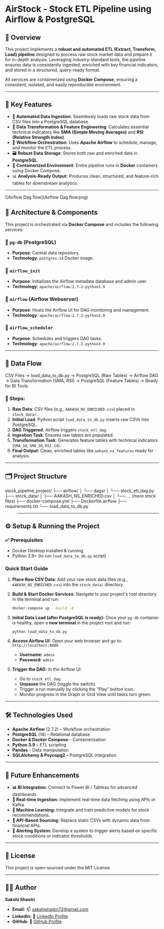 # AirStock - Stock ETL Pipeline using Airflow & PostgreSQL 

## 📝 Overview

This project implements a **robust and automated ETL (Extract, Transform, Load) pipeline** designed to process raw stock market data and prepare it for in-depth analysis. Leveraging industry-standard tools, the pipeline ensures data is consistently ingested, enriched with key financial indicators, and stored in a structured, query-ready format.

All services are containerized using **Docker Compose**, ensuring a consistent, isolated, and easily reproducible environment.

---

## 🚀 Key Features

- 🔄 **Automated Data Ingestion**: Seamlessly loads raw stock data from CSV files into a PostgreSQL database.  
- 🧮 **Data Transformation & Feature Engineering**: Calculates essential technical indicators like **SMA (Simple Moving Averages)** and **RSI (Relative Strength Index)**.  
- 📅 **Workflow Orchestration**: Uses **Apache Airflow** to schedule, manage, and monitor the ETL process.  
- 🗃 **Robust Data Storage**: Stores both raw and enriched data in **PostgreSQL**.  
- 🐳 **Containerized Environment**: Entire pipeline runs in **Docker** containers using Docker Compose.  
- 📊 **Analysis-Ready Output**: Produces clean, structured, and feature-rich tables for downstream analytics.

---
![Airflow Dag flow](Airflow Dag flow.png)

## 🧱 Architecture & Components

This project is orchestrated via **Docker Compose** and includes the following services:

### 🔹 `pg-db` (PostgreSQL)
- **Purpose**: Central data repository.
- **Technology**: `postgres:14` Docker image.

### 🔹 `airflow_init`
- **Purpose**: Initializes the Airflow metadata database and admin user.
- **Technology**: `apache/airflow:2.7.2-python3.9`

### 🔹 `airflow` (Airflow Webserver)
- **Purpose**: Hosts the Airflow UI for DAG monitoring and management.
- **Technology**: `apache/airflow:2.7.2-python3.9`

### 🔹 `airflow_scheduler`
- **Purpose**: Schedules and triggers DAG tasks.
- **Technology**: `apache/airflow:2.7.2-python3.9`

---
## 🔁 Data Flow

CSV Files → load_data_to_db.py → PostgreSQL (Raw Tables)
→ Airflow DAG → Data Transformation (SMA, RSI)
→ PostgreSQL (Feature Tables) → Ready for BI Tools



### 🧭 Steps:

1. **Raw Data**: CSV files (e.g., `AAKASH_NS_ENRICHED.csv`) placed in `stock_data/`.
2. **Initial Load**: Python script `load_data_to_db.py` inserts raw CSVs into PostgreSQL.
3. **DAG Triggered**: Airflow triggers `stock_etl_dag`.
4. **Ingestion Task**: Ensures raw tables are populated.
5. **Transformation Task**: Generates feature tables with technical indicators (`SMA_10`, `SMA_50`, `RSI_14`).
6. **Final Output**: Clean, enriched tables like `aakash_ns_features` ready for analysis.

---

## 🗂 Project Structure

stock_pipeline_project/
├── airflow/
│ └── dags/
│ └── stock_etl_dag.py
├── stock_data/
│ ├── AAKASH_NS_ENRICHED.csv
│ └── ... (more stock files)
├── docker-compose.yml
├── Dockerfile.airflow
├── requirements.txt
└── load_data_to_db.py

>---

## ⚙️ Setup & Running the Project

### ✅ Prerequisites

- Docker Desktop installed & running  
- Python 3.9+ (to run `load_data_to_db.py` script)


### Quick Start Guide

1.  **Place Raw CSV Data:**
    Add your raw stock data files (e.g., `AAKASH_NS_ENRICHED.csv`) into the `stock_data/` directory.

2.  **Build & Start Docker Services:**
    Navigate to your project's root directory in the terminal and run:

    ```bash
    docker-compose up --build -d
    ```

3.  **Initial Data Load (after PostgreSQL is ready):**
    Once your `pg-db` container is healthy, open a **new terminal** in the project root and run:

    ```bash
    python load_data_to_db.py
    ```

4.  **Access Airflow UI:**
    Open your web browser and go to: `http://localhost:8080`

    * **Username:** `admin`
    * **Password:** `admin`

5.  **Trigger the DAG:**
    In the Airflow UI:

    * Go to `stock_etl_dag`.
    * **Unpause** the DAG (toggle the switch).
    * Trigger a run manually by clicking the "Play" button icon.
    * Monitor progress in the Graph or Grid View until tasks turn green.

---

## 🛠 Technologies Used

* **Apache Airflow** (2.7.2) – Workflow orchestration
* **PostgreSQL** (14) – Relational database
* **Docker & Docker Compose** – Containerization
* **Python 3.9** – ETL scripting
* **Pandas** – Data manipulation
* **SQLAlchemy & Psycopg2** – PostgreSQL integration

---

## 🚧 Future Enhancements

* **📊 BI Integration:** Connect to Power BI / Tableau for advanced dashboards.
* **📡 Real-time Ingestion:** Implement real-time data fetching using APIs or Kafka.
* **🧠 Machine Learning:** Integrate and train predictive models for stock recommendations.
* **🔗 API-Based Sourcing:** Replace static CSVs with dynamic data from financial APIs.
* **📩 Alerting System:** Develop a system to trigger alerts based on specific stock conditions or indicator thresholds.

---

## 📎 License

This project is open-sourced under the MIT License.

---

## 🙋‍♀️ Author

**Sakshi Shastri**

* **Email:** 📫 [sakshishastri72@gmail.com](mailto:sakshishastri72@gmail.com)
* **LinkedIn:** 🔗 [LinkedIn Profile](https://www.linkedin.com/in/sakshi-shastri19) 
* **GitHub:** 🔗 [GitHub Profile](https://github.com/sakshis19)

